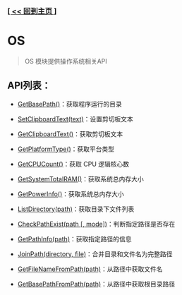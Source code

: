 ### [[ << 回到主页 ]](../index.md)

# OS

> OS 模块提供操作系统相关API

## API列表：

+ [GetBasePath()](_GetBasePath_.md)：获取程序运行的目录

+ [SetClipboardText(text)](_SetClipboardText_.md)：设置剪切板文本

+ [GetClipboardText()](_GetClipboardText_.md)：获取剪切板文本

+ [GetPlatformType()](_GetPlatformType_.md)：获取平台类型

+ [GetCPUCount()](_GetCPUCount_.md)：获取 CPU 逻辑核心数

+ [GetSystemTotalRAM()](_GetSystemTotalRAM_.md)：获取系统总内存大小

+ [GetPowerInfo()](_GetPowerInfo_.md)：获取系统总内存大小

+ [ListDirectory(path)](_ListDirectory_.md)：获取目录下文件列表

+ [CheckPathExist(path [, mode])](_CheckPathExist_.md)：判断指定路径是否存在

+ [GetPathInfo(path)](_GetPathInfo_.md)：获取指定路径的信息

+ [JoinPath(directory, file)](_JoinPath_.md)：合并目录和文件名为完整路径

+ [GetFileNameFromPath(path)](_GetFileNameFromPath_.md)：从路径中获取文件名

+ [GetBasePathFromPath(path)](_GetBasePathFromPath_.md)：从路径中获取根目录路径